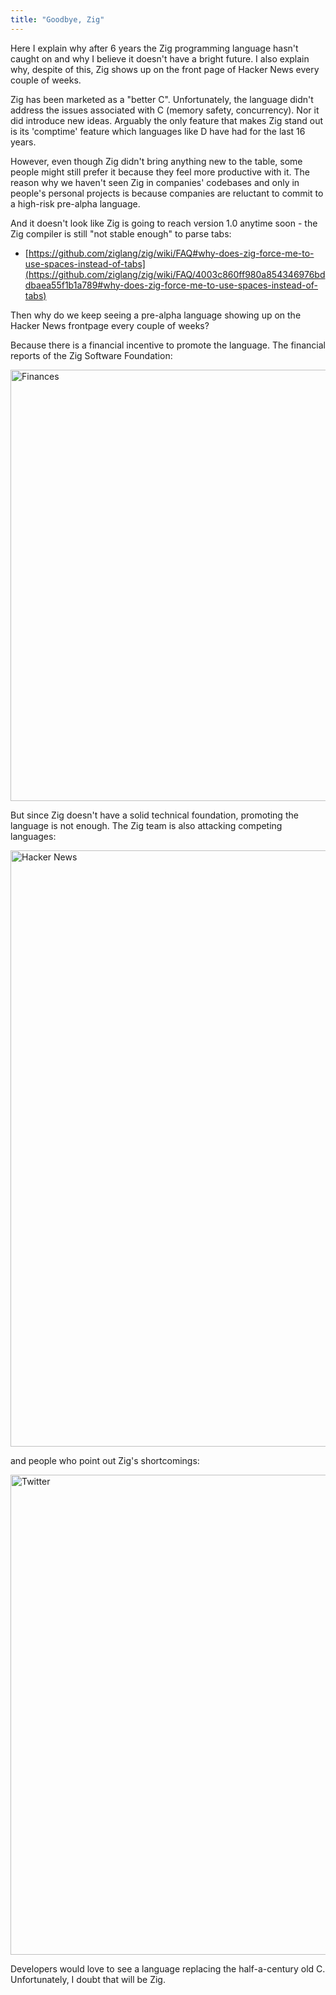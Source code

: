 ```yaml
---
title: "Goodbye, Zig"
---
```


Here I explain why after 6 years the Zig programming language hasn't caught on and why I believe it doesn't have a bright future. I also explain why, despite of this, Zig shows up on the front page of Hacker News every couple of weeks.

Zig has been marketed as a "better C". Unfortunately, the language didn't address the issues associated with C (memory safety, concurrency). Nor it did introduce new ideas. Arguably the only feature that makes Zig stand out is its 'comptime' feature which languages like D have had for the last 16 years.

However, even though Zig didn't bring anything new to the table, some people might still prefer it because they feel more productive with it. The reason why we haven't seen Zig in companies' codebases and only in people's personal projects is because companies are reluctant to commit to a high-risk pre-alpha language.

And it doesn't look like Zig is going to reach version 1.0 anytime soon - the Zig compiler is still "not stable enough" to parse tabs:

- [https://github.com/ziglang/zig/wiki/FAQ#why-does-zig-force-me-to-use-spaces-instead-of-tabs](https://github.com/ziglang/zig/wiki/FAQ/4003c860ff980a854346976bddbaea55f1b1a789#why-does-zig-force-me-to-use-spaces-instead-of-tabs)

Then why do we keep seeing a pre-alpha language showing up on the Hacker News frontpage every couple of weeks?

Because there is a financial incentive to promote the language. The financial reports of the Zig Software Foundation:

<img width="690" alt="Finances" src="https://user-images.githubusercontent.com/116085775/196540578-f2114e5b-0188-4ea1-a869-a2a16ce4659f.png">

But since Zig doesn't have a solid technical foundation, promoting the language is not enough. The Zig team is also attacking competing languages:

<img width="954" alt="Hacker News" src="https://user-images.githubusercontent.com/116085775/198046023-dc76b2e1-337c-4765-ba5f-99558828e08d.png">

and people who point out Zig's shortcomings:

<img width="768" alt="Twitter" src="https://user-images.githubusercontent.com/116085775/196545451-51be0cc0-c8a9-4806-8788-65b010f63ead.png">

Developers would love to see a language replacing the half-a-century old C. Unfortunately, I doubt that will be Zig.

